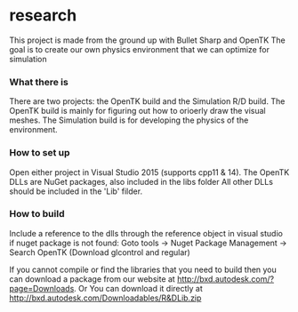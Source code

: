 # research

This project is made from the ground up with Bullet Sharp and OpenTK
The goal is to create our own physics environment that we can optimize for simulation

### What there is

There are two projects: the OpenTK build and the Simulation R/D build.
The OpenTK build is mainly for figuring out how to orioerly draw the visual meshes.
The Simulation build is for developing the physics of the environment.

### How to set up

Open either project in Visual Studio 2015 (supports cpp11 & 14).
The OpenTK DLLs are NuGet packages, also included in the libs folder
All other DLLs should be included in the 'Lib' filder.

### How to build
Include a reference to the dlls through the reference object in visual studio
if nuget package is not found: Goto tools -> Nuget Package Management -> Search OpenTK (Download glcontrol and regular)

If you cannot compile or find the libraries that you need to build then you can download a package from our website at http://bxd.autodesk.com/?page=Downloads. 
Or
You can download it directly at http://bxd.autodesk.com/Downloadables/R&DLib.zip

